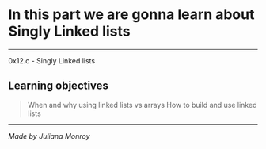 # In this part we are gonna learn about Singly Linked lists
-----
0x12.c - Singly Linked lists

## Learning objectives

> When and why using linked lists vs arrays
> How to build and use linked lists
-----
*Made by Juliana Monroy*